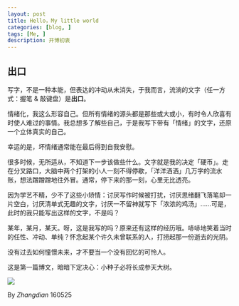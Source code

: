 ```yaml
---
layout: post
title: Hello，My little world 
categories: [blog, ]
tags: [Me, ]
description: 开博初衷
---
```


## 出口

写字，不是一种本能，但表达的冲动从未消失，于我而言，流淌的文字（任一方式：握笔 & 敲键盘）是**出口**。

情绪化，我这么形容自己。但所有情绪的源头都是那些或大或小，有时令人欣喜有时使人难过的事情。我总想多了解些自己，于是我写下带有「情绪」的文字，还原一个立体真实的自己。

幸运的是，坏情绪通常能在最后得到自我安慰。

很多时候，无所适从，不知道下一步该做些什么。文字就是我的决定「硬币」。走在分叉路口，大脑中两个打架的小人一刻不得停歇，「洋洋洒洒」几万字的流水账，想法蹭蹭蹭地往外冒。通常，停下来的那一刻，心里无比透亮。

因为学艺不精，少不了这些小矫情：讨厌写作时候被打扰，讨厌思绪翻飞落笔却一片空白，讨厌清单式无趣的文字，讨厌一不留神就写下「浓浓的鸡汤」……可是，此时的我只能写出这样的文字，不是吗？

某年，某月，某天。呀，这是我写的吗？原来还有这样的经历哦。哧哧地笑着当时的任性、冲动、单纯？怀念起某个许久未曾联系的人，打捞起那一份逝去的光阴。

没有过去如何憧憬未来，才不要当一个没有回忆的可怜人。

这是第一篇博文，暗暗下定决心：小种子必将长成参天大树。

![](http://7xprxf.com1.z0.glb.clouddn.com/2KK4.pic.jpg)

By *Zhangdian* 160525
